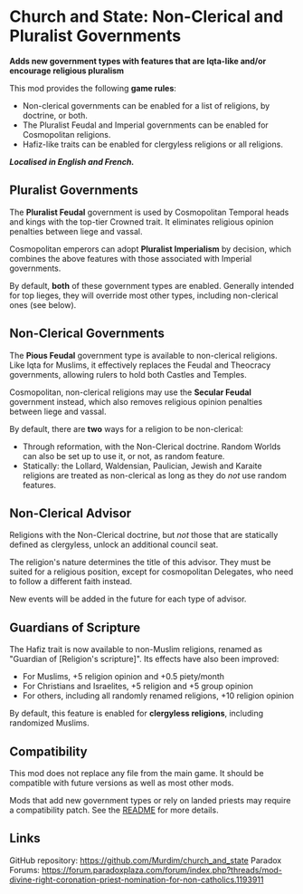 # Church and State: Non-Clerical and Pluralist Governments

**Adds new government types with features that are Iqta-like and/or encourage religious pluralism**

This mod provides the following **game rules**:

 - Non-clerical governments can be enabled for a list of religions, by doctrine, or both.
 - The Pluralist Feudal and Imperial governments can be enabled for Cosmopolitan religions.
 - Hafiz-like traits can be enabled for clergyless religions or all religions.

***Localised in English and French.***


## Pluralist Governments

The **Pluralist Feudal** government is used by Cosmopolitan Temporal heads and kings with the top-tier Crowned trait. It eliminates religious opinion penalties between liege and vassal.

Cosmopolitan emperors can adopt **Pluralist Imperialism** by decision, which combines the above features with those associated with Imperial governments.

By default, **both** of these government types are enabled. Generally intended for top lieges, they will override most other types, including non-clerical ones (see below).


## Non-Clerical Governments

The **Pious Feudal** government type is available to non-clerical religions. Like Iqta for Muslims, it effectively replaces the Feudal and Theocracy governments, allowing rulers to hold both Castles and Temples.

Cosmopolitan, non-clerical religions may use the **Secular Feudal** government instead, which also removes religious opinion penalties between liege and vassal.

By default, there are **two** ways for a religion to be non-clerical:

 - Through reformation, with the Non-Clerical doctrine. Random Worlds can also be set up to use it, or not, as random feature.
 - Statically: the Lollard, Waldensian, Paulician, Jewish and Karaite religions are treated as non-clerical as long as they do *not* use random features.


## Non-Clerical Advisor

Religions with the Non-Clerical doctrine, but *not* those that are statically defined as clergyless, unlock an additional council seat.

The religion's nature determines the title of this advisor. They must be suited for a religious position, except for cosmopolitan Delegates, who need to follow a different faith instead.

New events will be added in the future for each type of advisor.


## Guardians of Scripture

The Hafiz trait is now available to non-Muslim religions, renamed as "Guardian of [Religion's scripture]". Its effects have also been improved:

 - For Muslims, +5 religion opinion and +0.5 piety/month
 - For Christians and Israelites, +5 religion and +5 group opinion
 - For others, including all randomly renamed religions, +10 religion opinion

By default, this feature is enabled for **clergyless religions**, including randomized Muslims.


## Compatibility

This mod does not replace any file from the main game. It should be compatible with future versions as well as most other mods.

Mods that add new government types or rely on landed priests may require a compatibility patch. See the [README](https://github.com/Murdim/church_and_state/blob/master/README.md) for more details.


## Links

GitHub repository: <https://github.com/Murdim/church_and_state>
Paradox Forums: <https://forum.paradoxplaza.com/forum/index.php?threads/mod-divine-right-coronation-priest-nomination-for-non-catholics.1193911>
